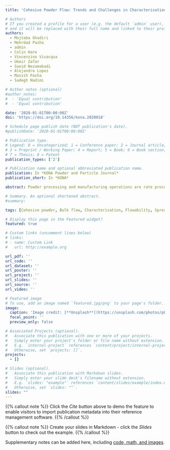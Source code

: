 ```yaml
---
title: 'Cohesive Powder Flow: Trends and Challenges in Characterisation and Analysis'

# Authors
# If you created a profile for a user (e.g. the default `admin` user), write the username (folder name) here
# and it will be replaced with their full name and linked to their profile.
authors:
  - Mojtaba Ghadiri
  - Mehrdad Pasha
  - admin
  - Colin Hare
  - Vincenzino Vivacqua
  - Umair Zafar
  - Saeid Nezamabadi
  - Alejandro Lopez
  - Massih Pasha
  - Sadegh Nadimi

# Author notes (optional)
#author_notes:
#  - 'Equal contribution'
#  - 'Equal contribution'

date: '2020-01-01T00:00:00Z'
doi: 'https://doi.org/10.14356/kona.2020018'

# Schedule page publish date (NOT publication's date).
#publishDate: '2020-01-01T00:00:00Z'

# Publication type.
# Legend: 0 = Uncategorized; 1 = Conference paper; 2 = Journal article;
# 3 = Preprint / Working Paper; 4 = Report; 5 = Book; 6 = Book section;
# 7 = Thesis; 8 = Patent
publication_types: ['2']

# Publication name and optional abbreviated publication name.
publication: In *KONA Powder and Particle Journal*
publication_short: In *KONA*

abstract: Powder processing and manufacturing operations are rate processes for which the bottleneck is cohesive powder flow. Diversity of material properties, particulate form, and sensitivity to environmental conditions, such as humidity and tribo-electric charging, make its prediction very challenging. However, this is highly desirable particularly when addressing a powder material for which only a small quantity is available. Furthermore, in a number of applications powder flow testing at low stress levels is highly desirable.Characterisation of bulk powder failure for flow initiation (quasi-static) is well established. However, bulk flow parameters are all sensitive to strain rate with which the powder is sheared, but in contrast to quasi-static test methods, there is no shear cell for characterisation of the bulk parameters in the dynamic regime. There are only a handful of instruments available for powder rheometry, in which the bulk resistance to motion can be quantified as a function of the shear strain rate, but the challenge is relating the bulk behaviour to the physical and mechanical properties of constituting particles. A critique of the current state of the art in characterisation and analysis of cohesive powder flow is presented, addressing the effects of cohesion, strain rate, fluid medium drag and particle shape.

# Summary. An optional shortened abstract.
#summary: 

tags: [Cohesive powder, Bulk flow, Characterisation, Flowability, Spreadability, Additive manufacturing]

# Display this page in the Featured widget?
featured: true

# Custom links (uncomment lines below)
# links:
# - name: Custom Link
#   url: http://example.org

url_pdf: ''
url_code: ''
url_dataset: ''
url_poster: ''
url_project: ''
url_slides: ''
url_source: ''
url_video: ''

# Featured image
# To use, add an image named `featured.jpg/png` to your page's folder.
image:
  caption: 'Image credit: [**Unsplash**](https://unsplash.com/photos/pLCdAaMFLTE)'
  focal_point: ''
  preview_only: false

# Associated Projects (optional).
#   Associate this publication with one or more of your projects.
#   Simply enter your project's folder or file name without extension.
#   E.g. `internal-project` references `content/project/internal-project/index.md`.
#   Otherwise, set `projects: []`.
projects:
  - []

# Slides (optional).
#   Associate this publication with Markdown slides.
#   Simply enter your slide deck's filename without extension.
#   E.g. `slides: "example"` references `content/slides/example/index.md`.
#   Otherwise, set `slides: ""`.
slides: ""
---
```


{{% callout note %}}
Click the _Cite_ button above to demo the feature to enable visitors to import publication metadata into their reference management software.
{{% /callout %}}

{{% callout note %}}
Create your slides in Markdown - click the _Slides_ button to check out the example.
{{% /callout %}}

Supplementary notes can be added here, including [code, math, and images](https://wowchemy.com/docs/writing-markdown-latex/).
